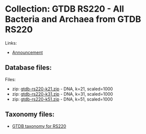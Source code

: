 # Collection: GTDB RS220 - All Bacteria and Archaea from GTDB RS220

Links:
* [Announcement](https://forum.gtdb.ecogenomic.org/t/announcing-gtdb-r09-rs220/595)

## Database files:

Files:

* zip: [gtdb-rs220-k21.zip](https://farm.cse.ucdavis.edu/~ctbrown/sourmash-db/gtdb-rs220/gtdb-rs220-k21.zip) - DNA, k=21, scaled=1000
* zip: [gtdb-rs220-k31.zip](https://farm.cse.ucdavis.edu/~ctbrown/sourmash-db/gtdb-rs220/gtdb-rs220-k31.zip) - DNA, k=31, scaled=1000
* zip: [gtdb-rs220-k51.zip](https://farm.cse.ucdavis.edu/~ctbrown/sourmash-db/gtdb-rs220/gtdb-rs220-k51.zip) - DNA, k=51, scaled=1000



## Taxonomy files:

* [GTDB taxonomy for RS220](https://farm.cse.ucdavis.edu/~ctbrown/sourmash-db/gtdb-rs220.lineages.csv)
